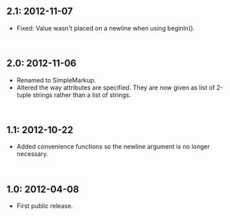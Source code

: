 ## 2.1: 2012-11-07
- Fixed: Value wasn't placed on a newline when using beginln().

<br />

## 2.0: 2012-11-06
- Renamed to SimpleMarkup.
- Altered the way attributes are specified.  They are now given as list of 2-tuple strings rather than a list of strings.

<br />

## 1.1: 2012-10-22
- Added convenience functions so the newline argument is no longer necessary.

<br />

## 1.0: 2012-04-08
- First public release.
